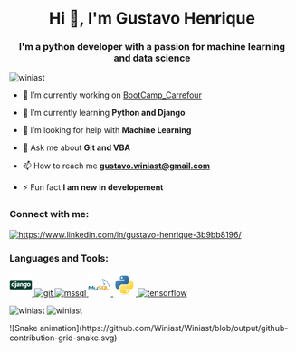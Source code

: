 <h1 align="center">Hi 👋, I'm Gustavo Henrique</h1>
<h3 align="center">I'm a python developer with a passion for machine learning and data science</h3>

<p align="left"> <img src="https://komarev.com/ghpvc/?username=winiast&label=Profile%20views&color=0e75b6&style=flat" alt="winiast" /> </p>

- 🔭 I’m currently working on [BootCamp_Carrefour](https://github.com/Winiast/Project_By_BootCamp_Carrefour)

- 🌱 I’m currently learning **Python and Django**

- 🤝 I’m looking for help with **Machine Learning**

- 💬 Ask me about **Git and VBA**

- 📫 How to reach me **gustavo.winiast@gmail.com**

- ⚡ Fun fact **I am new in developement**

<h3 align="left">Connect with me:</h3>
<p align="left">
<a href="https://www.linkedin.com/in/gustavo-henrique-3b9bb8196/" target="blank"><img align="center" src="https://raw.githubusercontent.com/rahuldkjain/github-profile-readme-generator/master/src/images/icons/Social/linked-in-alt.svg" alt="https://www.linkedin.com/in/gustavo-henrique-3b9bb8196/" height="30" width="40" /></a>
</p>

<h3 align="left">Languages and Tools:</h3>

<p align="left"> <a href="https://www.djangoproject.com/" target="_blank"> <img src="https://raw.githubusercontent.com/devicons/devicon/master/icons/django/django-original.svg" alt="django" width="40" height="40"/> </a> <a href="https://git-scm.com/" target="_blank"> <img src="https://www.vectorlogo.zone/logos/git-scm/git-scm-icon.svg" alt="git" width="40" height="40"/> </a> <a href="https://www.microsoft.com/en-us/sql-server" target="_blank"> <img src="https://www.svgrepo.com/show/303229/microsoft-sql-server-logo.svg" alt="mssql" width="40" height="40"/> </a> <a href="https://www.mysql.com/" target="_blank"> <img src="https://raw.githubusercontent.com/devicons/devicon/master/icons/mysql/mysql-original-wordmark.svg" alt="mysql" width="40" height="40"/> </a> <a href="https://www.python.org" target="_blank"> <img src="https://raw.githubusercontent.com/devicons/devicon/master/icons/python/python-original.svg" alt="python" width="40" height="40"/> </a> <a href="https://www.tensorflow.org" target="_blank"> <img src="https://www.vectorlogo.zone/logos/tensorflow/tensorflow-icon.svg" alt="tensorflow" width="40" height="40"/> </a> </p>
<p></p>
<p><img align="left" src="https://github-readme-stats.vercel.app/api/top-langs?username=winiast&show_icons=true&locale=en&layout=compact" alt="winiast" /></p>


<p>&nbsp;<img align="letf" src="https://github-readme-stats.vercel.app/api?username=winiast&show_icons=true&locale=en" alt="winiast" /></p>

<p>  ![Snake animation](https://github.com/Winiast/Winiast/blob/output/github-contribution-grid-snake.svg)</p>
